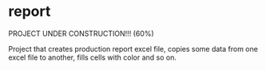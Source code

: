 # report
PROJECT UNDER CONSTRUCTION!!!  (60%)

Project that creates production report excel file, copies some data from one excel file to another, fills cells with color and so on.

